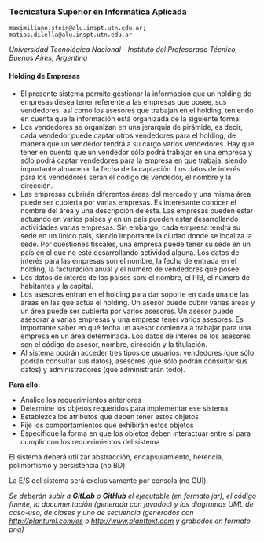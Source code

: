 ### Tecnicatura Superior en Informática Aplicada
`maximiliano.stein@alu.inspt.utn.edu.ar; matias.dilella@alu.inspt.utn.edu.ar`

*Universidad Tecnológica Nacional - Instituto del Profesorado Técnico, Buenos Aires, Argentina*

#### Holding de Empresas
* El presente sistema permite gestionar la información que un holding de empresas desea tener referente
a las empresas que posee, sus vendedores, así como los asesores que trabajan en el holding, teniendo en
cuenta que la información está organizada de la siguiente forma:
* Los vendedores se organizan en una jerarquía de pirámide, es decir, cada vendedor puede captar
otros vendedores para el holding, de manera que un vendedor tendrá a su cargo varios vendedores.
Hay que tener en cuenta que un vendedor sólo podrá trabajar en una empresa y sólo podrá captar
vendedores para la empresa en que trabaja; siendo importante almacenar la fecha de la captación.
Los datos de interés para los vendedores serán el código de vendedor, el nombre y la dirección.
* Las empresas cubrirán diferentes áreas del mercado y una misma área puede ser cubierta por
varias empresas. Es interesante conocer el nombre del área y una descripción de ésta. Las empresas
pueden estar actuando en varios países y en un país pueden estar desarrollando actividades varias
empresas. Sin embargo, cada empresa tendrá su sede en un único país, siendo importante la ciudad
donde se localiza la sede. Por cuestiones fiscales, una empresa puede tener su sede en un país en el
que no esté desarrollando actividad alguna. Los datos de interés para las empresas son el nombre,
la fecha de entrada en el holding, la facturación anual y el número de vendedores que posee.
* Los datos de interés de los países son: el nombre, el PIB, el número de habitantes y la capital.
* Los asesores entran en el holding para dar soporte en cada una de las áreas en las que actúa el
holding. Un asesor puede cubrir varias áreas y un área puede ser cubierta por varios asesores. Un
asesor puede asesorar a varias empresas y una empresa tener varios asesores. Es importante saber
en qué fecha un asesor comienza a trabajar para una empresa en un área determinada. Los datos de
interés de los asesores son el código de asesor, nombre, dirección y la titulación.
* Al sistema podrán acceder tres tipos de usuarios: vendedores (que sólo podrán consultar sus datos),
asesores (que sólo podrán consultar sus datos) y administradores (que administrarán todo).

**Para ello:**
* Analice los requerimientos anteriores
* Determine los objetos requeridos para implementar ese sistema
* Establezca los atributos que deben tener estos objetos
* Fije los comportamientos que exhibirán estos objetos
* Especifique la forma en que los objetos deben interactuar entre sí para cumplir con los
  requerimientos del sistema

El sistema deberá utilizar abstracción, encapsulamiento, herencia, polimorfismo y persistencia (no BD).

La E/S del sistema será exclusivamente por consola (no GUI).

*Se deberán subir a __GitLab__ o __GitHub__ el ejecutable (en formato jar), el código fuente, la documentación
(generada con javadoc) y los diagramas UML de caso-uso, de clases y uno de secuencia (generados con
http://plantuml.com/es o http://www.planttext.com y grabados en formato png)*
